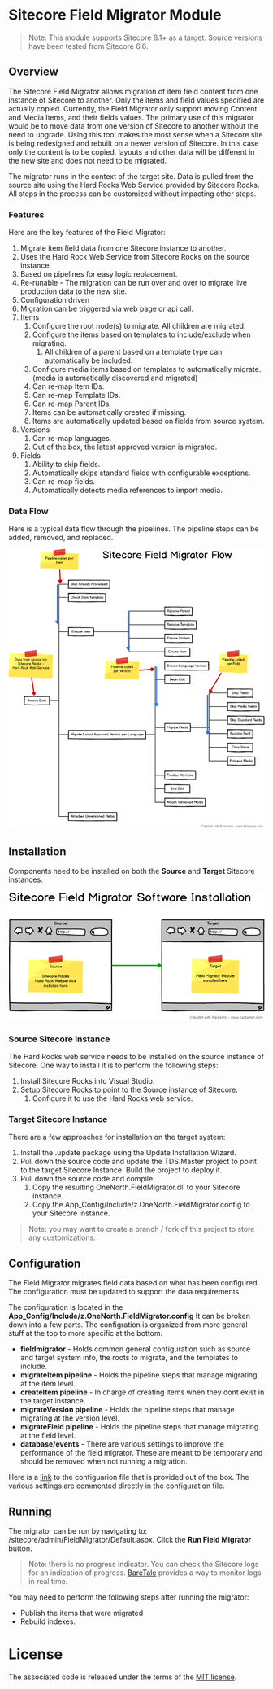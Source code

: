 # Sitecore Field Migrator Module #

> Note: This module supports Sitecore 8.1+ as a target.  Source versions have been tested from Sitecore 6.6.

## Overview ##

The Sitecore Field Migrator allows migration of item field content from one instance of Sitecore to another.
Only the items and field values specified are actually copied.
Currently, the Field Migrator only support moving Content and Media Items, and their fields values.
The primary use of this migrator would be to move data from one version of Sitecore to another without the need to upgrade.
Using this tool makes the most sense when a Sitecore site is being redesigned and rebuilt on a newer version of Sitecore.
In this case only the content is to be copied, layouts and other data will be different in the new site and does not need to be migrated.

The migrator runs in the context of the target site.
Data is pulled from the source site using the Hard Rocks Web Service provided by Sitecore Rocks.
All steps in the process can be customized without impacting other steps.

### Features ###

Here are the key features of the Field Migrator:

1. Migrate item field data from one Sitecore instance to another.
1. Uses the Hard Rock Web Service from Sitecore Rocks on the source instance.
1. Based on pipelines for easy logic replacement.
1. Re-runable - The migration can be run over and over to migrate live production data to the new site.
1. Configuration driven
1. Migration can be triggered via web page or api call.
1. Items
    1. Configure the root node(s) to migrate.  All children are migrated.
    1. Configure the items based on templates to include/exclude when migrating.
        1. All children of a parent based on a template type can automatically be included.
    1. Configure media items based on templates to automatically migrate. (media is automatically discovered and migrated)
    1. Can re-map Item IDs.
    1. Can re-map Template IDs.
    1. Can re-map Parent IDs.
    1. Items can be automatically created if missing.
    1. Items are automatically updated based on fields from source system.
1. Versions
    1. Can re-map languages.
    1. Out of the box, the latest approved version is migrated.
1. Fields
    1. Ability to skip fields.
    1. Automatically skips standard fields with configurable exceptions.
    1. Can re-map fields.
    1. Automatically detects media references to import media.
    
### Data Flow ###

Here is a typical data flow through the pipelines.  The pipeline steps can be added, removed, and replaced.

![workflow](img/Workflow.png)

## Installation ##

Components need to be installed on both the **Source** and **Target** Sitecore instances.

![installation](img/Installation.png)

### Source Sitecore Instance ###

The Hard Rocks web service needs to be installed on the source instance of Sitecore.
One way to install it is to perform the following steps:

1. Install Sitecore Rocks into Visual Studio.
1. Setup Sitecore Rocks to point to the Source instance of Sitecore.
    1. Configure it to use the Hard Rocks web service.

### Target Sitecore Instance ###

There are a few approaches for installation on the target system:

1. Install the .update package using the Update Installation Wizard.
1. Pull down the source code and update the TDS.Master project to point to the target Sitecore Instance.  Build the project to deploy it.
1. Pull down the source code and compile.
    1. Copy the resulting OneNorth.FieldMigrator.dll to your Sitecore instance.
    1. Copy the App_Config/Include/z.OneNorth.FieldMigrator.config to your Sitecore instance.

> Note: you may want to create a branch / fork of this project to store any customizations.

## Configuration ##

The Field Migrator migrates field data based on what has been configured.
The configuration must be updated to support the data requirements.

The configuration is located in the **App_Config/Include/z.OneNorth.FieldMigrator.config**
It can be broken down into a few parts.
The configration is organized from more general stuff at the top to more specific at the bottom.

* **fieldmigrator** - Holds common general configuration such as source and target system info, the roots to migrate, and the templates to include.
* **migrateItem pipeline** - Holds the pipeline steps that manage migrating at the item level.
* **createItem pipeline** - In charge of creating items when they dont exist in the target instance.
* **migrateVersion pipeline** - Holds the pipeline steps that manage migrating at the version level.
* **migrateField pipeline** - Holds the pipeline steps that manage migrating at the field level.
* **database/events** - There are various settings to improve the performance of the field migrator.  These are meant to be temporary and should be removed when not running a migration.

Here is a [link](src/OneNorth.FieldMigrator/App_Config/Include/z.OneNorth.FieldMigrator.config) to the configuarion file that is provided out of the box.
The various settings are commented directly in the configuration file.

## Running ##

The migrator can be run by navigating to: /sitecore/admin/FieldMigrator/Default.aspx.
Click the **Run Field Migrator** button.

> Note: there is no progress indicator.
You can check the Sitecore logs for an indication of progress.
[BareTale](https://www.baremetalsoft.com/baretail/) provides a way to monitor logs in real time.

You may need to perform the following steps after running the migrator:
* Publish the items that were migrated
* Rebuild indexes.

# License #

The associated code is released under the terms of the [MIT license](http://onenorth.mit-license.org).